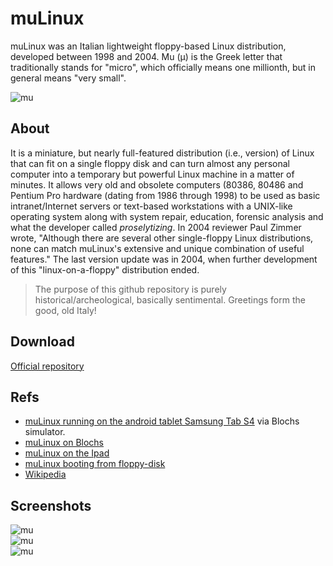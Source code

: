 # muLinux
muLinux was an Italian  lightweight floppy-based Linux distribution, developed between 1998 and 2004. Mu (&mu;) is the Greek letter that traditionally stands for "micro", which officially means one millionth, but in general means 
"very small". 

![mu](http://micheleandreoli.org/public/Software/mulinux/mu/img/mulinux3.gif) <br>
## About

It is a miniature, but nearly full-featured distribution (i.e., version) of Linux that can fit on a single floppy disk and can turn almost any personal computer into a temporary but powerful Linux machine in a matter of minutes. It allows very old and obsolete computers (80386, 80486 and Pentium Pro hardware (dating from 1986 through 1998) to be used as basic intranet/Internet servers or text-based workstations with a UNIX-like operating system along with system repair, education, forensic analysis and what the developer called *proselytizing*. In 2004 reviewer Paul Zimmer wrote, "Although there are several other single-floppy Linux distributions, none can match muLinux's extensive and unique combination of useful features." The last version update was in 2004, when further development of this "linux-on-a-floppy" distribution ended.

> The purpose of this github repository is purely historical/archeological, basically sentimental.
> Greetings form the good, old Italy!

## Download
[Official repository](http://micheleandreoli.org/public/Software/mulinux/mu/iso/)

## Refs
- [muLinux running on the android tablet Samsung Tab S4](https://youtu.be/aqAjbU97La0) via Blochs simulator.
- [muLinux on Blochs](https://youtu.be/1PDdkr9kT2k)
- [muLinux on the Ipad ](https://youtu.be/z0De7r21pBU)
- [muLinux booting from floppy-disk](https://youtu.be/pSw6q-g_3Xs)
- [Wikipedia](https://en.wikipedia.org/wiki/MuLinux)

## Screenshots

![mu](http://micheleandreoli.org/public/Software/mulinux/mu/img/mu0.jpg) <br>
![mu](http://micheleandreoli.org/public/Software/mulinux/mu/img/mu-vnc-1.gif) <br>
![mu](http://micheleandreoli.org/public/Software/mulinux/mu/img/mu2.jpg) <br>
